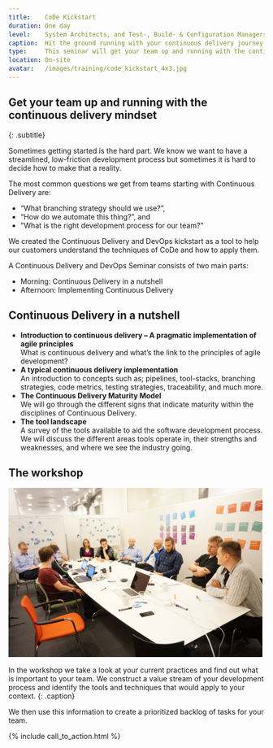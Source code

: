```yaml
---
title:    CoDe Kickstart
duration: One day
level:    System Architects, and Test-, Build- & Configuration Managers and technologists
caption:  Hit the ground running with your continuous delivery journey
type:     This seminar will get your team up and running with the continuous delivery mindset
location: On-site
avatar:   /images/training/code_kickstart_4x3.jpg
---
```


## Get your team up and running with the continuous delivery mindset
{: .subtitle}

Sometimes getting started is the hard part.  We know we want to have a streamlined, low-friction development process but sometimes it is hard to decide how to make that a reality.

The most common questions we get from teams starting with Continuous Delivery are:

 - “What branching strategy should we use?”,
 - “How do we automate this thing?”, and
 - "What is the right development process for our team?"

We created the Continuous Delivery and DevOps kickstart as a tool to help our customers  understand the techniques of CoDe and how to apply them.

A Continuous Delivery and DevOps Seminar consists of two main parts:

* Morning: Continuous Delivery in a nutshell
* Afternoon: Implementing Continuous Delivery

## Continuous Delivery in a nutshell

 - **Introduction to continuous delivery – A pragmatic implementation of agile principles** <br> What is continuous delivery and what’s the link to the principles of agile development?
 - **A typical continuous delivery implementation** <br>
An introduction to concepts such as; pipelines, tool-stacks, branching strategies, code metrics, testing strategies, traceability, and much more.
 - **The Continuous Delivery Maturity Model** <br>
We will go through the different signs that indicate maturity within the disciplines of Continuous Delivery.
 - **The tool landscape** <br>
A survey of the tools available to aid the software development process.  We will discuss the different areas tools operate in, their strengths and weaknesses, and where we see the industry going.

## The workshop
<img src="/images/services/assessment.JPG" alt="The workshop" style="width: 500px;"/>

In the workshop we take a look at your current practices and find out what is important to your team.  We construct a value stream of your development process and identify the tools and techniques that would apply to your context.
{: .caption}

We then use this information to create a prioritized backlog of tasks for your team.

{% include call_to_action.html %}
